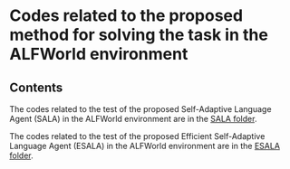 # Codes related to the proposed method for solving the task in the ALFWorld environment
## Contents
The codes related to the test of the proposed Self-Adaptive Language Agent (SALA) in the ALFWorld environment are in the [SALA folder](SALA/README.md).

The codes related to the test of the proposed Efficient Self-Adaptive Language Agent (ESALA) in the ALFWorld environment are in the [ESALA folder](ESALA/README.md).
